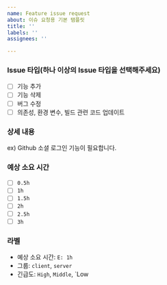 ```yaml
---
name: Feature issue request
about: 이슈 요청용 기본 탬플릿
title: ''
labels: ''
assignees: ''

---
```


### Issue 타입(하나 이상의 Issue 타입을 선택해주세요)
 - [ ] 기능 추가
 - [ ] 기능 삭제
 - [ ] 버그 수정
 - [ ] 의존성, 환경 변수, 빌드 관련 코드 업데이트

### 상세 내용
ex) Github 소셜 로그인 기능이 필요합니다.

### 예상 소요 시간
 - [ ] `0.5h`
 - [ ] `1h`
 - [ ] `1.5h`
 - [ ] `2h`
 - [ ] `2.5h`
 - [ ] `3h`

### 라벨
- 예상 소요 시간: `E: 1h`
- 그룹: `client`, `server`
- 긴급도: `High`, `Middle`, `Low
